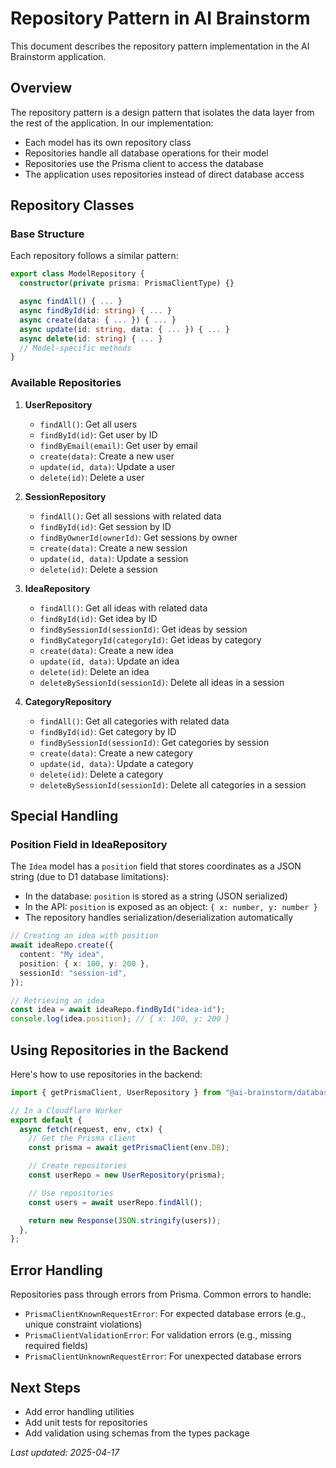 # Repository Pattern in AI Brainstorm

This document describes the repository pattern implementation in the AI Brainstorm application.

## Overview

The repository pattern is a design pattern that isolates the data layer from the rest of the application. In our implementation:

- Each model has its own repository class
- Repositories handle all database operations for their model
- Repositories use the Prisma client to access the database
- The application uses repositories instead of direct database access

## Repository Classes

### Base Structure

Each repository follows a similar pattern:

```typescript
export class ModelRepository {
  constructor(private prisma: PrismaClientType) {}

  async findAll() { ... }
  async findById(id: string) { ... }
  async create(data: { ... }) { ... }
  async update(id: string, data: { ... }) { ... }
  async delete(id: string) { ... }
  // Model-specific methods
}
```

### Available Repositories

1. **UserRepository**

   - `findAll()`: Get all users
   - `findById(id)`: Get user by ID
   - `findByEmail(email)`: Get user by email
   - `create(data)`: Create a new user
   - `update(id, data)`: Update a user
   - `delete(id)`: Delete a user

2. **SessionRepository**

   - `findAll()`: Get all sessions with related data
   - `findById(id)`: Get session by ID
   - `findByOwnerId(ownerId)`: Get sessions by owner
   - `create(data)`: Create a new session
   - `update(id, data)`: Update a session
   - `delete(id)`: Delete a session

3. **IdeaRepository**

   - `findAll()`: Get all ideas with related data
   - `findById(id)`: Get idea by ID
   - `findBySessionId(sessionId)`: Get ideas by session
   - `findByCategoryId(categoryId)`: Get ideas by category
   - `create(data)`: Create a new idea
   - `update(id, data)`: Update an idea
   - `delete(id)`: Delete an idea
   - `deleteBySessionId(sessionId)`: Delete all ideas in a session

4. **CategoryRepository**
   - `findAll()`: Get all categories with related data
   - `findById(id)`: Get category by ID
   - `findBySessionId(sessionId)`: Get categories by session
   - `create(data)`: Create a new category
   - `update(id, data)`: Update a category
   - `delete(id)`: Delete a category
   - `deleteBySessionId(sessionId)`: Delete all categories in a session

## Special Handling

### Position Field in IdeaRepository

The `Idea` model has a `position` field that stores coordinates as a JSON string (due to D1 database limitations):

- In the database: `position` is stored as a string (JSON serialized)
- In the API: `position` is exposed as an object: `{ x: number, y: number }`
- The repository handles serialization/deserialization automatically

```typescript
// Creating an idea with position
await ideaRepo.create({
  content: "My idea",
  position: { x: 100, y: 200 },
  sessionId: "session-id",
});

// Retrieving an idea
const idea = await ideaRepo.findById("idea-id");
console.log(idea.position); // { x: 100, y: 200 }
```

## Using Repositories in the Backend

Here's how to use repositories in the backend:

```typescript
import { getPrismaClient, UserRepository } from "@ai-brainstorm/database";

// In a Cloudflare Worker
export default {
  async fetch(request, env, ctx) {
    // Get the Prisma client
    const prisma = await getPrismaClient(env.DB);

    // Create repositories
    const userRepo = new UserRepository(prisma);

    // Use repositories
    const users = await userRepo.findAll();

    return new Response(JSON.stringify(users));
  },
};
```

## Error Handling

Repositories pass through errors from Prisma. Common errors to handle:

- `PrismaClientKnownRequestError`: For expected database errors (e.g., unique constraint violations)
- `PrismaClientValidationError`: For validation errors (e.g., missing required fields)
- `PrismaClientUnknownRequestError`: For unexpected database errors

## Next Steps

- Add error handling utilities
- Add unit tests for repositories
- Add validation using schemas from the types package

_Last updated: 2025-04-17_
